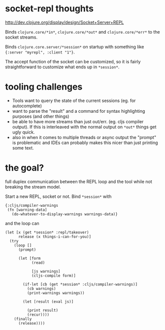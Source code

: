 # socket-repl thoughts

http://dev.clojure.org/display/design/Socket+Server+REPL

Binds `clojure.core/*in*`, `clojure.core/*out*` and `clojure.core/*err*` to the socket streams.

Binds `clojure.core.server/*session*` on startup with something like `{:server "myrepl", :client "1"}`.

The accept function of the socket can be customized, so it is fairly straightforward to customize what ends up in `*session*`.

# tooling challenges

- Tools want to query the state of the current sessions (eg. for autocomplete)
- want to parse the "result" and a command for syntax highlighting purposes (and other things)
- be able to have more streams than just out/err. (eg. cljs compiler output). If this is interleaved with the normal output on `*out*` things get ugly quick.
- also in when it comes to multiple threads or async output the "prompt" is problematic and IDEs can probably makes this nicer than just printing some text.

# the goal?

full duplex communication between the REPL loop and the tool while not breaking the stream model.



Start a new REPL, socket or not. Bind `*session*` with

```
{:cljs/compiler-warnings
 (fn [warning-data]
   (do-whatever-to-display-warnings warnings-data)}
```


and the loop can

```
(let [x (get *session* :repl/takeover)
      release (x things-i-can-for-you)]
  (try
    (loop []
      (prompt)

      (let [form
            (read)

            [js warnings]
            (cljs-compile form)]

        (if-let [cb (get *session* :cljs/compiler-warnings)]
          (cb warnings)
          (print-warnings warnings))

        (let [result (eval js)]

          (print result)
          (recur))))
    (finally
      (release))))
```





